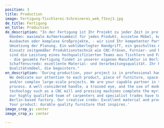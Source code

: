 ```yaml
---
position: 3
title: Production
image: Fertigung-Tischlerei-Schreinerei_web_f3zoj3.jpg
de_title: Fertigung
en_title: Production
de_description: "In der Fertigung ist Ihr Projekt zu jeder Zeit in professionellen
  Händen: maximale Aufmerksamkeit für jedes Produkt, einzelne Möbel, komplette, raumbildenden
  Ausbauten oder komplexe Großprojekte, - wir sind Ihr kompetenter Partner in der
  Umsetzung der Planung. Ein wohlüberlegter Handgriff, ein geschultes Auge und der
  Einsatz zeitgemäßer Produktionstechnik wie CNC-Fräsen, Furnier- und Pressmaschinen
  sind die Leistung eines hochqualifizierten Teams aus Tischlern und Fachgewerken
  - die gesamte Fertigung findet in unserer eigenen Manufaktur in Berlin statt.  \nUnser
  Schaffenscredo: exzellente Material- und Verarbeitungsqualität. Ihr Produkt: langlebige
  Qualitätsmöbel, die begeistern."
en_description: 'During production, your project is in professional hands at all times.
  We dedicate our attention to each product, piece of furniture, space-building extensions,
  and/or complex large-scale projects. We are your capable partner in the production
  process. A well-considered handle, a trained eye, and the use of modern production
  technology such as a CNC mill and pressing machines complete the myriad of services
  our highly qualified team of carpenters and specialist trades have to offer in our
  Berlin-based factory. Our creative credo: Excellent material and processing efficiency.
  Your product: durable quality furniture that inspires.'
image_crop_y: center
image_crop_x: center

---
```

